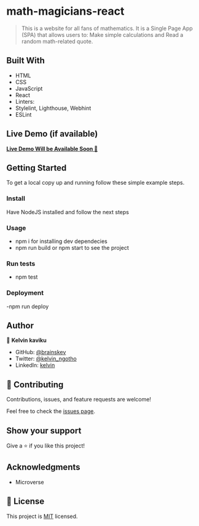 # math-magicians-react

> This is a website for all fans of mathematics. It is a Single Page App (SPA) that allows users to: Make simple calculations and Read a random math-related quote.

## Built With

- HTML
- CSS
- JavaScript
- React
- Linters:
- Stylelint, Lighthouse, Webhint
- ESLint

## Live Demo (if available)

[**Live Demo Will be Available Soon 🚀**]()

## Getting Started

To get a local copy up and running follow these simple example steps.

### Install

Have NodeJS installed and follow the next steps

### Usage

- npm i for installing dev dependecies
- npm run build or npm start to see the project

### Run tests

- npm test

### Deployment

-npm run deploy

## Author

👤 **Kelvin kaviku**

- GitHub: [@brainskev](https://github.com/brainskev/)
- Twitter: [@kelvin_ngotho](https://twitter.com/kevin_ngotho?s=09/)
- LinkedIn: [kelvin](https://www.linkedin.com/in/kelvin-kaviku-5178001a6/)

## 🤝 Contributing

Contributions, issues, and feature requests are welcome!

Feel free to check the [issues page](https://github.com/brainskev/math-magician-react/issues/).

## Show your support

Give a ⭐️ if you like this project!

## Acknowledgments

- Microverse

## 📝 License

This project is [MIT](./LICENSE) licensed.
